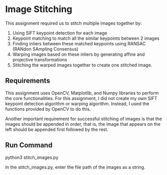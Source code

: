 # Image Stitching
This assignment required us to stitch multiple images together by:
1) Using SIFT keypoint detection for each image
2) Keypoint matching to match all the similar keypoints between 2 images
3) Finding inliers between these matched keypoints using RANSAC (RANdon SAmpling Consensus)
4) Warping images based on these inliers by generating affine and projective transformations
5) Stitching the warped images together to create one stitched image.

## Requirements
This assignment uses OpenCV, Matplotlib, and Numpy libraries to perform the core functionalities. 
For this assignment, I did not create my own SIFT keypoint detection algorithm or warping algorithm. Instead, I used the functions provided by OpenCV to do this.

Another important requirement for successful stitching of images is that the images should be appended in order, that is, the image that appears on the left should be appended first followed by the rest. 

## Run Command
python3 stitch_images.py

In the stitch_images.py, enter the file path of the images as a string.
